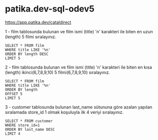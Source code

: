 # patika.dev-sql-odev5
https://app.patika.dev/cataldirect

1 - film tablosunda bulunan ve film ismi (title) 'n' karakteri ile biten en uzun (length) 5 filmi sıralayınız.

    SELECT * FROM film 
    WHERE title LIKE '%n' 
    ORDER BY length DESC 
    LIMIT 5
    
    
2 - film tablosunda bulunan ve film ismi (title) 'n' karakteri ile biten en kısa (length) ikinci(6,7,8,9,10) 5 filmi(6,7,8,9,10) sıralayınız.

    SELECT * FROM film 
    WHERE title LIKE '%n' 
    ORDER BY length
    OFFSET 5 
    LIMIT 5
    
3 - customer tablosunda bulunan last_name sütununa göre azalan yapılan sıralamada store_id 1 olmak koşuluyla ilk 4 veriyi sıralayınız.

    SELECT * FROM customer
    WHERE store_id=1
    ORDER BY last_name DESC
    LIMIT 4
     
